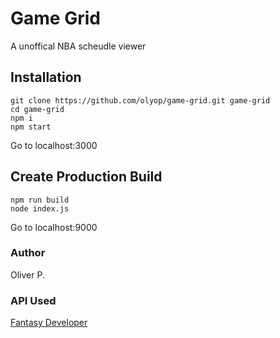 # Game Grid
A unoffical NBA scheudle viewer

## Installation
```
git clone https://github.com/olyop/game-grid.git game-grid
cd game-grid
npm i
npm start
```
Go to localhost:3000

## Create Production Build
```
npm run build
node index.js
```
Go to localhost:9000

### Author
Oliver P.

### API Used
[Fantasy Developer](https://developer.fantasydata.com/)